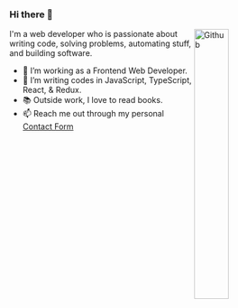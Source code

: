 ### Hi there 👋

<img width="35%" align="right" alt="Github" src="https://user-images.githubusercontent.com/48678280/88862734-4903af80-d201-11ea-968b-9c939d88a37c.gif" />

I'm a web developer who is passionate about writing code, solving problems, automating stuff, and building software.

- 🔭 I’m working as a Frontend Web Developer.
- 👯 I’m writing codes in JavaScript, TypeScript, React, & Redux.
- 📚 Outside work, I love to read books. 
- 📫 Reach me out through my personal [Contact Form](https://jedodels.netlify.app/contact/)
